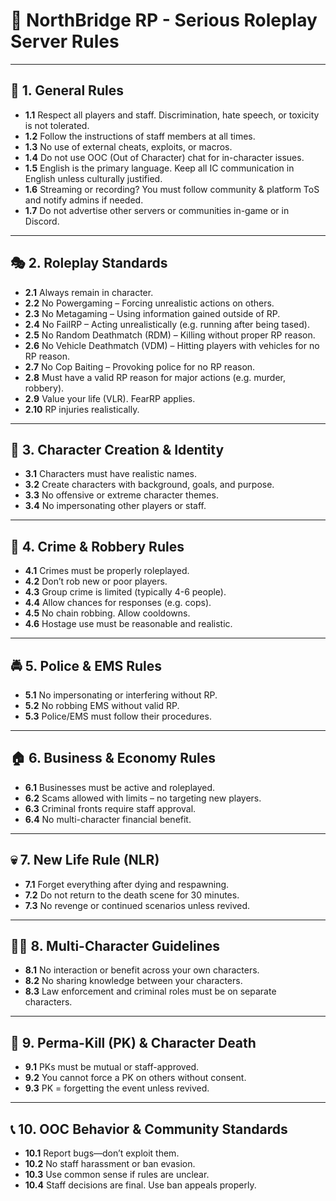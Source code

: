 # 🛑 NorthBridge RP - Serious Roleplay Server Rules

---

## 🔗 1. General Rules
- **1.1** Respect all players and staff. Discrimination, hate speech, or toxicity is not tolerated.
- **1.2** Follow the instructions of staff members at all times.
- **1.3** No use of external cheats, exploits, or macros.
- **1.4** Do not use OOC (Out of Character) chat for in-character issues.
- **1.5** English is the primary language. Keep all IC communication in English unless culturally justified.
- **1.6** Streaming or recording? You must follow community & platform ToS and notify admins if needed.
- **1.7** Do not advertise other servers or communities in-game or in Discord.

---

## 🎭 2. Roleplay Standards
- **2.1** Always remain in character.
- **2.2** No Powergaming – Forcing unrealistic actions on others.
- **2.3** No Metagaming – Using information gained outside of RP.
- **2.4** No FailRP – Acting unrealistically (e.g. running after being tased).
- **2.5** No Random Deathmatch (RDM) – Killing without proper RP reason.
- **2.6** No Vehicle Deathmatch (VDM) – Hitting players with vehicles for no RP reason.
- **2.7** No Cop Baiting – Provoking police for no RP reason.
- **2.8** Must have a valid RP reason for major actions (e.g. murder, robbery).
- **2.9** Value your life (VLR). FearRP applies.
- **2.10** RP injuries realistically.

---

## 🧠 3. Character Creation & Identity
- **3.1** Characters must have realistic names.
- **3.2** Create characters with background, goals, and purpose.
- **3.3** No offensive or extreme character themes.
- **3.4** No impersonating other players or staff.

---

## 🔫 4. Crime & Robbery Rules
- **4.1** Crimes must be properly roleplayed.
- **4.2** Don’t rob new or poor players.
- **4.3** Group crime is limited (typically 4-6 people).
- **4.4** Allow chances for responses (e.g. cops).
- **4.5** No chain robbing. Allow cooldowns.
- **4.6** Hostage use must be reasonable and realistic.

---

## 🚔 5. Police & EMS Rules
- **5.1** No impersonating or interfering without RP.
- **5.2** No robbing EMS without valid RP.
- **5.3** Police/EMS must follow their procedures.

---

## 🏠 6. Business & Economy Rules
- **6.1** Businesses must be active and roleplayed.
- **6.2** Scams allowed with limits – no targeting new players.
- **6.3** Criminal fronts require staff approval.
- **6.4** No multi-character financial benefit.

---

## 💀 7. New Life Rule (NLR)
- **7.1** Forget everything after dying and respawning.
- **7.2** Do not return to the death scene for 30 minutes.
- **7.3** No revenge or continued scenarios unless revived.

---

## 🧍‍♂️ 8. Multi-Character Guidelines
- **8.1** No interaction or benefit across your own characters.
- **8.2** No sharing knowledge between your characters.
- **8.3** Law enforcement and criminal roles must be on separate characters.

---

## 🚫 9. Perma-Kill (PK) & Character Death
- **9.1** PKs must be mutual or staff-approved.
- **9.2** You cannot force a PK on others without consent.
- **9.3** PK = forgetting the event unless revived.

---

## 📞 10. OOC Behavior & Community Standards
- **10.1** Report bugs—don’t exploit them.
- **10.2** No staff harassment or ban evasion.
- **10.3** Use common sense if rules are unclear.
- **10.4** Staff decisions are final. Use ban appeals properly.

